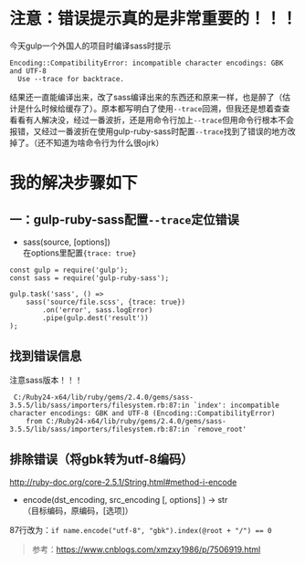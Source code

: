 # 注意：错误提示真的是非常重要的！！！

今天gulp一个外国人的项目时编译sass时提示
```
Encoding::CompatibilityError: incompatible character encodings: GBK and UTF-8
  Use --trace for backtrace.
```
结果还一直能编译出来，改了sass编译出来的东西还和原来一样，也是醉了（估计是什么时候给缓存了）。原本都写明白了使用`--trace`回溯，但我还是想着查查看看有人解决没，经过一番波折，还是用命令行加上`--trace`但用命令行根本不会报错，又经过一番波折在使用gulp-ruby-sass时配置`--trace`找到了错误的地方改掉了。（还不知道为啥命令行为什么很ojrk）

# 我的解决步骤如下

## 一：gulp-ruby-sass配置`--trace`定位错误

- sass(source, [options])  
在options里配置`{trace: true}`

```
const gulp = require('gulp');
const sass = require('gulp-ruby-sass');
 
gulp.task('sass', () =>
    sass('source/file.scss', {trace: true})
        .on('error', sass.logError)
        .pipe(gulp.dest('result'))
);
```

## 找到错误信息

注意sass版本！！！
```
 C:/Ruby24-x64/lib/ruby/gems/2.4.0/gems/sass-3.5.5/lib/sass/importers/filesystem.rb:87:in `index': incompatible character encodings: GBK and UTF-8 (Encoding::CompatibilityError)
    from C:/Ruby24-x64/lib/ruby/gems/2.4.0/gems/sass-3.5.5/lib/sass/importers/filesystem.rb:87:in `remove_root'
```

## 排除错误（将gbk转为utf-8编码）

http://ruby-doc.org/core-2.5.1/String.html#method-i-encode

- encode(dst_encoding, src_encoding [, options] ) → str  
（目标编码，原编码，[选项]）

87行改为：`if name.encode("utf-8", "gbk").index(@root + "/") == 0`

> 参考：https://www.cnblogs.com/xmzxy1986/p/7506919.html

